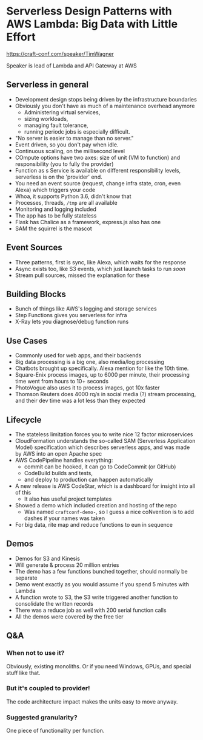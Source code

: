 # Serverless Design Patterns with AWS Lambda: Big Data with Little Effort

https://craft-conf.com/speaker/TimWagner

Speaker is lead of Lambda and API Gateway at AWS

## Serverless in general

- Development design stops being driven by the infrastructure boundaries
- Obviously you don't have as much of a maintenance overhead anymore
  - Administering virtual services,
  - sizing workloads,
  - managing fault tolerance,
  - running periodc jobs is especially difficult.
- "No server is easier to manage than no server."
- Event driven, so you don't pay when idle.
- Continuous scaling, on the millisecond level
- COmpute options have two axes: size of unit (VM to function)
  and responsibility (you to fully the provider)
- Function as s Service is available on different responsibility levels,
  serverless is on the 'provider' end.
- You need an event source (request, change infra state, cron, even Alexa)
  which triggers your code
- Whoa, it supports Python 3.6, didn't know that
- Processes, threads, `/tmp` are all available
- Monitoring and logging included
- The app has to be fully stateless
- Flask has Chalice as a framework, express.js also has one
- SAM the squirrel is the mascot

## Event Sources

- Three patterns, first is sync, like Alexa, which waits for the response
- Async exists too, like S3 events, which just launch tasks to run *soon*
- Stream pull sources, missed the explanation for these

## Building Blocks

- Bunch of things like AWS's logging and storage services
- Step Functions gives you serverless for infra
- X-Ray lets you diagnose/debug function runs

## Use Cases

- Commonly used for web apps, and their backends
- Big data processing is a big one, also media/log processing
- Chatbots brought up specifically. Alexa mention for like the 10th time.
- Square-Enix process images, up to 6000 per minute,
  their processing time went from hours to 10+ seconds
- PhotoVogue also uses it to process images, got 10x faster
- Thomson Reuters does 4000 rq/s in social media (?) stream processing,
  and their dev time was a lot less than they expected

## Lifecycle

- The stateless limitation forces you to write nice 12 factor microservices
- CloudFormation understands the so-called SAM (Serverless Application Model)
  specification which describes serverless apps,
  and was made by AWS into an open Apache spec
- AWS CodePipeline handles everything:
  - commit can be hooked, it can go to CodeCommit (or GitHub)
  - CodeBuild builds and tests,
  - and deploy to production can happen automatically
- A new release is AWS CodeStar,
  which is a dashboard for insight into all of this
  - It also has useful project templates
- Showed a demo which included creation and hosting of the repo
  - Was named `craftconf-demo-`, so I guess
    a nice coNvention is to add dashes if your names was taken
- For big data, rite map and reduce functions to eun in sequence

## Demos 

- Demos for S3 and Kinesis
- Will generate & process 20 million entries
- The demo has a few functions bunched together, should normally be separate
- Demo went exactly as you would assume if you spend 5 minutes with Lambda
- A function wrote to S3, the S3 write triggered another function
  to consolidate the written records
- There was a reduce job as well with 200 serial function calls
- All the demos were covered by the free tier

## Q&A

### When not to use it?

Obviously, existing monoliths.
Or if you need Windows, GPUs, and special stuff like that.

### But it's coupled to provider!

The code architecture impact makes the units easy to move anyway.

### Suggested granularity?

One piece of functionality per function.
